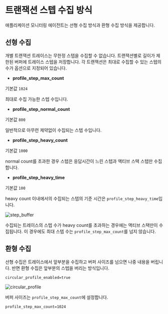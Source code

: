 트랜잭션 스텝 수집 방식
=============

애플리케이션 모니터링 에이전트는 선형 수집 방식과 환형 수집 방식을 제공합니다.

선형 수집[​](#선형-수집 "선형 수집에 대한 직접 링크")
----------------------------------

개별 트랜잭션 트레이스는 무한정 스텝을 수집할 수 없습니다. 트랜잭션별로 길이가 제한된 버퍼에 트레이스 스텝을 저장합니다. 각 트랜잭션은 최대로 수집할 수 있는 스텝의 수가 옵션으로 지정되어 있습니다.

* **profile\_step\_max\_count**

기본값 `1024`

최대로 수집 가능한 스텝 수입니다.
* **profile\_step\_normal\_count**

기본값 `800`

일반적으로 아무런 제약없이 수집되는 스텝 수입니다.
* **profile\_step\_heavy\_count**

기본값 `1000`

normal count를 초과한 경우 스텝은 응답시간이 느린 스텝과 액티브 스택 스텝만 수집합니다.
* **profile\_step\_heavy\_time**

기본값 `100`

heavy count 이내에서의 수집되는 스텝의 기준 시간은 `profile_step_heavy_time`입니다.

![step_buffer](https://img.whatap.io/media/agent_java/data/step_buffer.png)

수집되는 트레이스의 스텝 수가 heavy count를 초과하는 경우에는 액티브 스택만이 수집됩니다. 이 경우에도 최대 스텝 수는 `profile_step_max_count`를 넘지 않습니다.

환형 수집[​](#환형-수집 "환형 수집에 대한 직접 링크")
----------------------------------

선형 수집은 트레이스에서 앞부분을 수집하고 버퍼 사이즈를 넘으면 나중 내용을 버립니다. 반면 환형 수집은 앞부분의 스텝을 버리는 방식입니다.


```
circular_profile_enabled=true  

```
![circular_profile](https://img.whatap.io/media/agent_java/data/circular_profile.png)

버퍼 사이즈는 `profile_step_max_count`에 설정합니다.


```
profile_step_max_count=1024  

```
